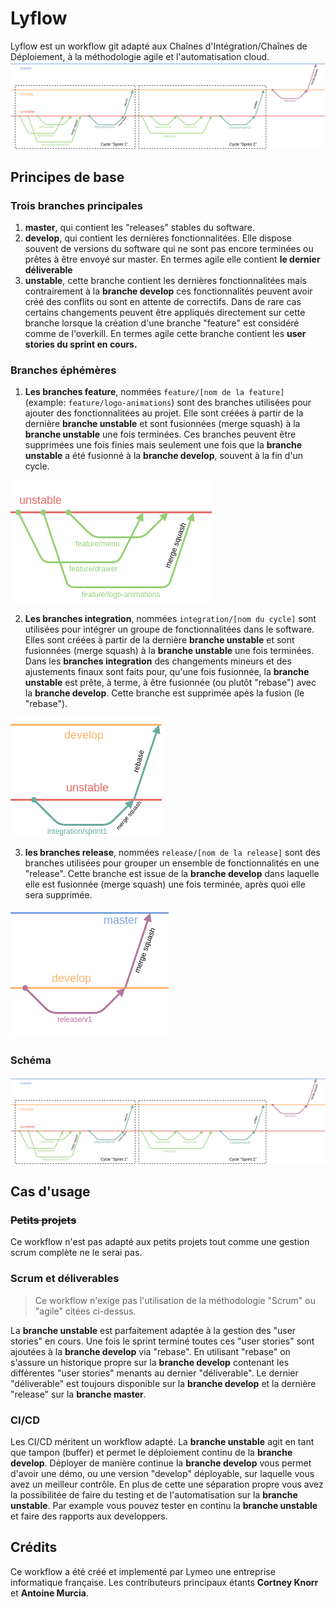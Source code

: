 # Lyflow
Lyflow est un workflow git adapté aux Chaînes d'Intégration/Chaînes de Déploiement, à la méthodologie agile et l'automatisation cloud.
![Full illustration](https://raw.githubusercontent.com/lymeo/lyflow/master/full.png)

## Principes de base

### Trois branches principales

1. **master**, qui contient les "releases" stables du software.
2. **develop**, qui contient les dernières fonctionnalitées. Elle dispose souvent de versions du software qui ne sont pas encore terminées ou prêtes à être envoyé sur master. En termes agile elle contient **le dernier déliverable**
3. **unstable**, cette branche contient les dernières fonctionnalitées mais contrairement à la **branche develop** ces fonctionnalités peuvent avoir créé des conflits ou sont en attente de correctifs. Dans de rare cas certains changements peuvent être appliqués directement sur cette branche lorsque la création d'une branche "feature" est considéré comme de l'overkill. En termes agile cette branche contient les **user stories du sprint en cours.**

### Branches éphémères

1. **Les branches feature**, nommées ```feature/[nom de la feature]``` (example: ```feature/logo-animations```) sont des branches utilisées pour ajouter des fonctionnalitées au projet. Elle sont créées à partir de la dernière **branche unstable** et sont fusionnées (merge squash) à la **branche unstable** une fois terminées. Ces branches peuvent être supprimées une fois finies mais seulement une fois que la **branche unstable** a été fusionné à la **branche develop**, souvent à la fin d'un cycle.

![feature](https://raw.githubusercontent.com/lymeo/lyflow/master/feature.png)

2. **Les branches integration**, nommées ```integration/[nom du cycle]``` sont utilisées pour intégrer un groupe de fonctionnalitées dans le software. Elles sont créées à partir de la dernière **branche unstable** et sont fusionnées (merge squash) à la **branche unstable** une fois terminées. Dans les **branches integration**  des changements mineurs et des ajustements finaux sont faits pour, qu'une fois fusionnée, la **branche unstable** est prête, à terme, à être fusionnée (ou plutôt "rebase") avec la **branche develop**. Cette branche est supprimée apès la fusion (le "rebase").

![integration](https://raw.githubusercontent.com/lymeo/lyflow/master/integration.png)

3. **les branches release**, nommées ```release/[nom de la release]``` sont des branches utilisées pour grouper un ensemble de fonctionnalités en une "release". Cette branche est issue de la **branche develop** dans laquelle elle est fusionnée (merge squash) une fois terminée, après quoi elle sera supprimée.

![release](https://raw.githubusercontent.com/lymeo/lyflow/master/release.png)

### Schéma

![Full illustration](https://raw.githubusercontent.com/lymeo/lyflow/master/full.png)

## Cas d'usage

### ~~Petits projets~~
Ce workflow n'est pas adapté aux petits projets tout comme une gestion scrum complète ne le serai pas.

### Scrum et déliverables
> Ce workflow n'exige pas l'utilisation de la méthodologie "Scrum" ou "agile" citées ci-dessus. 

La **branche unstable** est parfaitement adaptée à la gestion des "user stories" en cours. Une fois le sprint terminé toutes ces "user stories" sont ajoutées à la **branche develop** via "rebase". En utilisant "rebase" on s'assure un historique propre sur la **branche develop** contenant les différentes "user stories" menants au dernier "déliverable". Le dernier "déliverable" est toujours disponible sur la **branche develop** et la dernière "release" sur la  **branche master**.

### CI/CD

Les CI/CD méritent un workflow adapté. La **branche unstable** agit en tant que tampon (buffer) et permet le déploiement continu de la **branche develop**. Déployer de manière continue la **branche develop** vous permet d'avoir une démo, ou une version "develop" déployable, sur laquelle vous avez un meilleur contrôle. En plus de cette une séparation propre vous avez la possibilitée de faire du testing et de l'automatisation sur la **branche unstable**. Par example vous pouvez tester en continu la **branche unstable** et faire des rapports aux developpers.

## Crédits

Ce workflow a été créé et implementé par Lymeo une entreprise informatique française. Les contributeurs principaux étants **Cortney Knorr** et **Antoine Murcia**.
